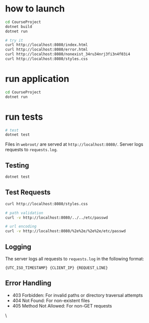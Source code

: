 # how to launch

```bash
cd CourseProject
dotnet build
dotnet run

# try it
curl http://localhost:8080/index.html
curl http://localhost:8080/error.html
curl http://localhost:8080/nonexist_34ru34nrj3fi3n4f03i4
curl http://localhost:8080/styles.css
```

# run application

```bash
cd CourseProject
dotnet run
```

# run tests

```bash
# test
dotnet test


```

Files in `webroot/` are served at `http://localhost:8080/`. Server logs requests to `requests.log`.

## Testing

```bash
dotnet test
```

## Test Requests

```bash
curl http://localhost:8080/styles.css

# path validation
curl -v http://localhost:8080/../../etc/passwd

# url encoding
curl -v http://localhost:8080/%2e%2e/%2e%2e/etc/passwd
```

## Logging

The server logs all requests to `requests.log` in the following format:

```
{UTC_ISO_TIMESTAMP} {CLIENT_IP} {REQUEST_LINE}
```

## Error Handling

- 403 Forbidden: For invalid paths or directory traversal attempts
- 404 Not Found: For non-existent files
- 405 Method Not Allowed: For non-GET requests

\
